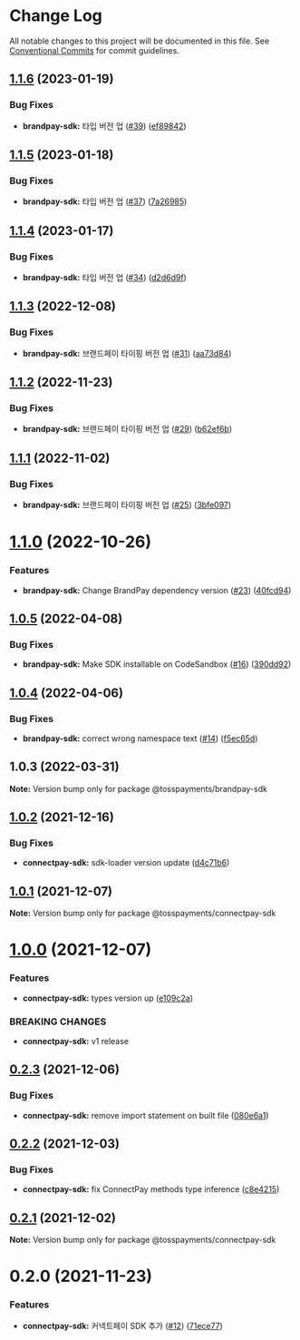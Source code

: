 # Change Log

All notable changes to this project will be documented in this file.
See [Conventional Commits](https://conventionalcommits.org) for commit guidelines.

## [1.1.6](https://github.com/tosspayments/browser-sdk/compare/@tosspayments/brandpay-sdk@1.1.5...@tosspayments/brandpay-sdk@1.1.6) (2023-01-19)


### Bug Fixes

* **brandpay-sdk:** 타입 버전 업 ([#39](https://github.com/tosspayments/browser-sdk/issues/39)) ([ef89842](https://github.com/tosspayments/browser-sdk/commit/ef89842766ca18aab527dc3db26bcf9f98ae2802))





## [1.1.5](https://github.com/tosspayments/browser-sdk/compare/@tosspayments/brandpay-sdk@1.1.4...@tosspayments/brandpay-sdk@1.1.5) (2023-01-18)


### Bug Fixes

* **brandpay-sdk:** 타입 버전 업 ([#37](https://github.com/tosspayments/browser-sdk/issues/37)) ([7a26985](https://github.com/tosspayments/browser-sdk/commit/7a26985d9981c8772d957af886dc24bc9888de6f))





## [1.1.4](https://github.com/tosspayments/browser-sdk/compare/@tosspayments/brandpay-sdk@1.1.3...@tosspayments/brandpay-sdk@1.1.4) (2023-01-17)


### Bug Fixes

* **brandpay-sdk:** 타입 버전 업 ([#34](https://github.com/tosspayments/browser-sdk/issues/34)) ([d2d6d9f](https://github.com/tosspayments/browser-sdk/commit/d2d6d9f12bd0a4d6fe14ab8ff8a8f0917ccf9e3d))





## [1.1.3](https://github.com/tosspayments/browser-sdk/compare/@tosspayments/brandpay-sdk@1.1.2...@tosspayments/brandpay-sdk@1.1.3) (2022-12-08)


### Bug Fixes

* **brandpay-sdk:** 브랜드페이 타이핑 버전 업 ([#31](https://github.com/tosspayments/browser-sdk/issues/31)) ([aa73d84](https://github.com/tosspayments/browser-sdk/commit/aa73d841e250a8fb5d53ca808938ebb0727ec4ff))





## [1.1.2](https://github.com/tosspayments/browser-sdk/compare/@tosspayments/brandpay-sdk@1.1.1...@tosspayments/brandpay-sdk@1.1.2) (2022-11-23)


### Bug Fixes

* **brandpay-sdk:** 브랜드페이 타이핑 버전 업 ([#29](https://github.com/tosspayments/browser-sdk/issues/29)) ([b62ef6b](https://github.com/tosspayments/browser-sdk/commit/b62ef6b71ab5299389b1a9f44333be60a917fd35))





## [1.1.1](https://github.com/tosspayments/browser-sdk/compare/@tosspayments/brandpay-sdk@1.1.0...@tosspayments/brandpay-sdk@1.1.1) (2022-11-02)


### Bug Fixes

* **brandpay-sdk:** 브랜드페이 타이핑 버전 업 ([#25](https://github.com/tosspayments/browser-sdk/issues/25)) ([3bfe097](https://github.com/tosspayments/browser-sdk/commit/3bfe09722d96db788048dd78b835bf62265b1b71))





# [1.1.0](https://github.com/tosspayments/browser-sdk/compare/@tosspayments/brandpay-sdk@1.0.5...@tosspayments/brandpay-sdk@1.1.0) (2022-10-26)


### Features

* **brandpay-sdk:** Change BrandPay dependency version ([#23](https://github.com/tosspayments/browser-sdk/issues/23)) ([40fcd94](https://github.com/tosspayments/browser-sdk/commit/40fcd94a569da8907ec6c3636d8004e7fd391aa2))





## [1.0.5](https://github.com/tosspayments/browser-sdk/compare/@tosspayments/brandpay-sdk@1.0.4...@tosspayments/brandpay-sdk@1.0.5) (2022-04-08)


### Bug Fixes

* **brandpay-sdk:** Make SDK installable on CodeSandbox ([#16](https://github.com/tosspayments/browser-sdk/issues/16)) ([390dd92](https://github.com/tosspayments/browser-sdk/commit/390dd923550cd760cd0156988f82de78ee339b9a))





## [1.0.4](https://github.com/tosspayments/browser-sdk/compare/@tosspayments/brandpay-sdk@1.0.3...@tosspayments/brandpay-sdk@1.0.4) (2022-04-06)


### Bug Fixes

* **brandpay-sdk:** correct wrong namespace text ([#14](https://github.com/tosspayments/browser-sdk/issues/14)) ([f5ec65d](https://github.com/tosspayments/browser-sdk/commit/f5ec65dad50fdde1491b8ce6a3cafca22bdede29))





## 1.0.3 (2022-03-31)

**Note:** Version bump only for package @tosspayments/brandpay-sdk





## [1.0.2](https://github.com/tosspayments/browser-sdk/compare/@tosspayments/connectpay-sdk@1.0.1...@tosspayments/connectpay-sdk@1.0.2) (2021-12-16)


### Bug Fixes

* **connectpay-sdk:** sdk-loader version update ([d4c71b6](https://github.com/tosspayments/browser-sdk/commit/d4c71b6cc5dc17399aa7c1de83acb8e5b3bd7f96))





## [1.0.1](https://github.com/tosspayments/browser-sdk/compare/@tosspayments/connectpay-sdk@1.0.0...@tosspayments/connectpay-sdk@1.0.1) (2021-12-07)

**Note:** Version bump only for package @tosspayments/connectpay-sdk





# [1.0.0](https://github.com/tosspayments/browser-sdk/compare/@tosspayments/connectpay-sdk@0.2.3...@tosspayments/connectpay-sdk@1.0.0) (2021-12-07)


### Features

* **connectpay-sdk:** types version up ([e109c2a](https://github.com/tosspayments/browser-sdk/commit/e109c2a065a212faec8f2da3983c1dce98ed3165))


### BREAKING CHANGES

* **connectpay-sdk:** v1 release





## [0.2.3](https://github.com/tosspayments/browser-sdk/compare/@tosspayments/connectpay-sdk@0.2.2...@tosspayments/connectpay-sdk@0.2.3) (2021-12-06)


### Bug Fixes

* **connectpay-sdk:** remove import statement on built file ([080e6a1](https://github.com/tosspayments/browser-sdk/commit/080e6a142333d277226bf2fcbce4e9c118cdb3ec))





## [0.2.2](https://github.com/tosspayments/browser-sdk/compare/@tosspayments/connectpay-sdk@0.2.1...@tosspayments/connectpay-sdk@0.2.2) (2021-12-03)


### Bug Fixes

* **connectpay-sdk:** fix ConnectPay methods type inference ([c8e4215](https://github.com/tosspayments/browser-sdk/commit/c8e4215b9d25cd7677a1eae13f247112b5c27cd5))





## [0.2.1](https://github.com/tosspayments/browser-sdk/compare/@tosspayments/connectpay-sdk@0.2.0...@tosspayments/connectpay-sdk@0.2.1) (2021-12-02)

**Note:** Version bump only for package @tosspayments/connectpay-sdk





# 0.2.0 (2021-11-23)


### Features

* **connectpay-sdk:** 커넥트페이 SDK 추가  ([#12](https://github.com/tosspayments/browser-sdk/issues/12)) ([71ece77](https://github.com/tosspayments/browser-sdk/commit/71ece777b2f7becf0b38db826d160b2fce8d088b))
